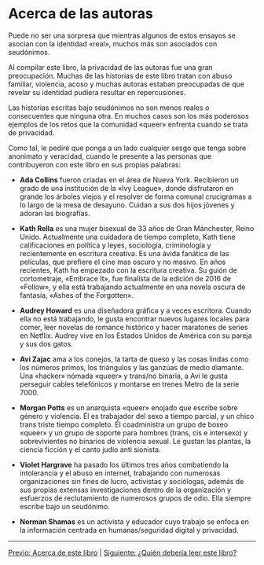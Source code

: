# Acerca de las autoras

Puede no ser una sorpresa que mientras algunos de estos ensayos se asocian con
la identidad «real», muchos más son asociados con seudónimos.

Al compilar este libro, la privacidad de las autoras fue una gran preocupación.
Muchas de las historias de este libro tratan con abuso familiar, violencia,
acoso y muchas autoras estaban preocupadas de que revelar su identidad pudiera
resultar en repercusiones.

Las historias escritas bajo seudónimos no son menos reales o consecuentes que
ninguna otra. En muchos casos son los más poderosos ejemplos de los retos que
la comunidad «queer» enfrenta cuando se trata de privacidad.

Como tal, le pediré que ponga a un lado cualquier sesgo que tenga sobre
anonimato y veracidad, cuando le presente a las personas que contribuyeron con
este libro en sus propias palabras:

 * **Ada Collins** fueron criadas en el área de Nueva York. Recibieron un grado
   de una institución de la «Ivy League», donde disfrutaron en grande los
   árboles viejos y el resolver de forma comunal crucigramas a lo largo de la
   mesa de desayuno. Cuidan a sus dos hijos jóvenes y adoran las biografías.

 * **Kath Rella** es una mujer bisexual de 33 años de Gran Mánchester, Reino
   Unido. Actualmente una cuidadora de tiempo completo, Kath tiene
   calificaciones en política y leyes, sociología, criminología y recientemente
   en escritura creativa. Es una ávida fanática de las películas, que prefiere
   el cine mas oscuro y no masivo. En años recientes, Kath ha empezado con la
   escritura creativa. Su guión de cortometraje, «Embrace It», fue finalista de
   la edición de 2016 de «Follow», y ella está trabajando actualmente en una
   novela oscura de fantasía, «Ashes of the Forgotten».

 * **Audrey Howard** es una diseñadora gráfica y a veces escritora. Cuando ella
   no está trabajando, le gusta encontrar nuevos lugares locales para comer,
   leer novelas de romance histórico y hacer maratones de series en Netflix.
   Audrey vive en los Estados Unidos de América con su pareja y sus dos gatos.

 * **Avi Zajac** ama a los conejos, la tarta de queso y las cosas lindas como
   los números primos, los triángulos y las ganzúas de medio diamante. Una
   «hacker» nómada «queer» y trans/no binaria, a Avi le gusta perseguir cables
   telefónicos y montarse en trenes Metro de la serie 7000.

 * **Morgan Potts** es un anarquista «queer» enojado que escribe sobre género
   y violencia. Él es trabajador del sexo a tiempo parcial, y un chico trans
   triste tiempo completo. Él coadministra un grupo de boxeo «queer» y un grupo
   de soporte para hombres (trans, cis e intersexo) y sobrevivientes no
   binarios de violencia sexual. Le gustan las plantas, la ciencia ficción y
   el canto judío anti sionista.

 * **Violet Hargrave** ha pasado los últimos tres años combatiendo la
   intolerancia y el abuso en internet, trabajando con numerosas organizaciones
   sin fines de lucro, activistas y sociólogas, además de sus propias extensas
   investigaciones dentro de la organización y esfuerzos de reclutamiento de
   numerosos grupos de odio. Ella siempre escribe bajo un seudónimo.

 * **Norman Shamas** es un activista y educador cuyo trabajo se enfoca en la
   información centrada en humanas/seguridad digital y privacidad.

***

[Previo: Acerca de este libro](acerca-del-libro.md) | [Siguiente: ¿Quién debería leer este libro?](quien-deberia-leer.md)
